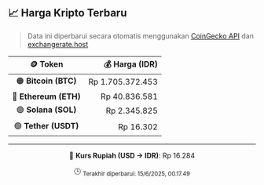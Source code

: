

<!-- HARGA_KRIPTO -->
## 📈 Harga Kripto Terbaru

> Data ini diperbarui secara otomatis menggunakan [CoinGecko API](https://www.coingecko.com/) dan [exchangerate.host](https://exchangerate.host/)

<div align="center">

| 🪙 Token | 💰 Harga (IDR) |
|:------:|---------------:|
| 🟠 **Bitcoin (BTC)**   | Rp 1.705.372.453 |
| 🔵 **Ethereum (ETH)**  | Rp 40.836.581 |
| 🟣 **Solana (SOL)**    | Rp 2.345.825 |
| 🟢 **Tether (USDT)**   | Rp 16.302 |

---

💱 **Kurs Rupiah (USD → IDR)**: Rp 16.284

🕒 <sub>Terakhir diperbarui: 15/6/2025, 00.17.49</sub>

</div>
<!-- /HARGA_KRIPTO -->